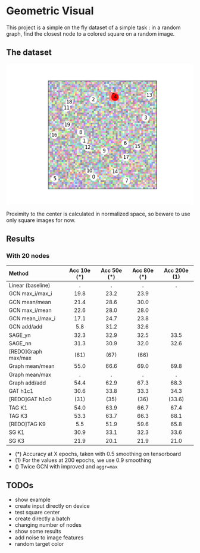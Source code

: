 # Geometric Visual

This project is a simple on the fly dataset of a simple task : in a random graph, find the closest node to a colored square on a random image.

## The dataset

![output no radius](img/radius0_epoch190.png)

Proximity to the center is calculated in normalized space, so beware to use only square images for now.

## Results

### With 20 nodes

| Method | Acc 10e (*) | Acc 50e (*) | Acc 80e (*) | Acc 200e (1) |
| :------------- | :----------: | :-----------: | :-----------: | :-----------: |
|  Linear (baseline) | . | . | . | .
|  GCN max_i/max_i | 19.8 | 23.2 | 23.9 |
|  GCN mean/mean | 21.4 | 28.6 | 30.0 |
|  GCN max_i/mean | 22.6 | 28.0 | 28.0 |
|  GCN mean_i/max_i | 17.1 | 24.7 | 23.8 |
|  GCN add/add | 5.8 | 31.2 | 32.6 |
|  SAGE_yn | 32.3 | 32.9 | 32.5 | 33.5 |
|  SAGE_nn | 31.3 | 30.9 | 32.0 | 32.6
|  [REDO]Graph max/max | (61) | (67) | (66) |
|  Graph mean/mean | 55.0 | 66.6 | 69.0 | 69.8 |
|  Graph mean/max | . | . | . | . |
|  Graph add/add | 54.4 | 62.9 | 67.3 | 68.3 |
|  GAT h1c1 | 30.6 | 33.8 | 33.3 | 34.3 |
|  [REDO]GAT h1c0 | (31) | (35) | (36) | (33.6)
|  TAG K1 | 54.0 | 63.9 | 66.7 | 67.4 |
|  TAG K3 | 53.3 | 63.7 | 66.3 | 68.1
|  [REDO]TAG K9 | 5.5 | 51.9 | 59.6 | 65.8
|  SG K1 | 30.9 | 33.1 | 32.3 | 33.6
|  SG K3 | 21.9 | 20.1 | 21.9 | 21.0

- (*) Accuracy at X epochs, taken with 0.5 smoothing on tensorboard
- (1) For the values at 200 epochs, we use 0.9 smoothing
- () Twice GCN with improved and `aggr=max`

## TODOs

- show example
- create input directly on device
- test square center
- create directly a batch
- changing number of nodes
- show some results
- add noise to image features
- random target color
